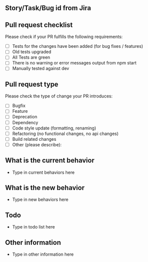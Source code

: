 <!-- Please refer to our contributing documentation for any questions on submitting a pull request, or let us know here if you need any help: https://ionicframework.com/docs/building/contributing -->

## Story/Task/Bug id from Jira

<!-- Please add a valid story/task/bug id from Jira. -->

## Pull request checklist

Please check if your PR fulfills the following requirements:
-   [ ] Tests for the changes have been added (for bug fixes / features)
-   [ ] Old tests upgraded
-   [ ] All Tests are green
-   [ ] There is no warning or error messages output from npm start 
-   [ ] Manually tested against dev

## Pull request type

<!-- Please do not submit updates to dependencies unless it fixes an issue. --> 

<!-- Please try to limit your pull request to one type, submit multiple pull requests if needed. --> 

Please check the type of change your PR introduces:
-   [ ] Bugfix
-   [ ] Feature
-   [ ] Deprecation
-   [ ] Dependency
-   [ ] Code style update (formatting, renaming)
-   [ ] Refactoring (no functional changes, no api changes)
-   [ ] Build related changes
-   [ ] Other (please describe): 

## What is the current behavior
<!-- Please describe the current behavior that you are modifying, or link to a relevant issue. -->

-   Type in current behaviors here

## What is the new behavior
<!-- Please describe the behavior or changes that are being added by this PR. -->

-   Type in new behaviors here

## Todo
<!-- Please describe the yet to be done changes. -->

-   Type in todo list here

## Other information
<!-- Please describe other information if any. -->

-   Type in other information here

